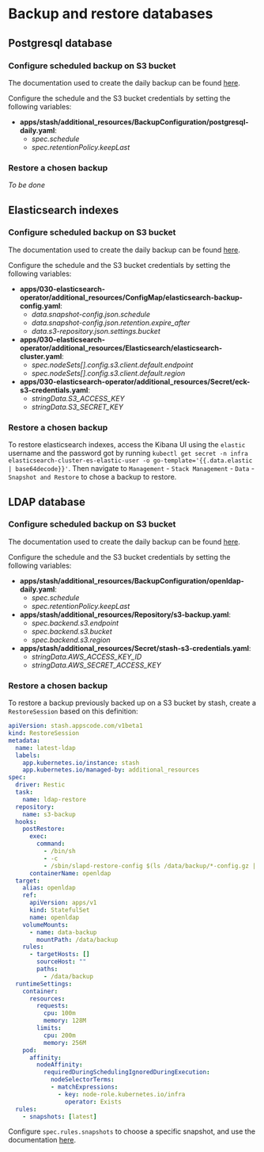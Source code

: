 # Backup and restore databases

## Postgresql database

### Configure scheduled backup on S3 bucket

The documentation used to create the daily backup can be found [here](https://stash.run/docs/v2021.11.24/concepts/crds/backupconfiguration/).

Configure the schedule and the S3 bucket credentials by setting the following variables:
  - **apps/stash/additional_resources/BackupConfiguration/postgresql-daily.yaml**:
    - *spec.schedule*
    - *spec.retentionPolicy.keepLast*

### Restore a chosen backup

*To be done*

## Elasticsearch indexes

### Configure scheduled backup on S3 bucket
The documentation used to create the daily backup can be found [here](https://www.elastic.co/guide/en/elasticsearch/reference/current/snapshots-take-snapshot.html#create-slm-policy).

Configure the schedule and the S3 bucket credentials by setting the following variables:
  - **apps/030-elasticsearch-operator/additional_resources/ConfigMap/elasticsearch-backup-config.yaml**:
    - *data.snapshot-config.json.schedule*
    - *data.snapshot-config.json.retention.expire_after*
    - *data.s3-repository.json.settings.bucket*
  - **apps/030-elasticsearch-operator/additional_resources/Elasticsearch/elasticsearch-cluster.yaml**:
    - *spec.nodeSets[].config.s3.client.default.endpoint*
    - *spec.nodeSets[].config.s3.client.default.region*
  - **apps/030-elasticsearch-operator/additional_resources/Secret/eck-s3-credentials.yaml**:
    - *stringData.S3_ACCESS_KEY*
    - *stringData.S3_SECRET_KEY*

### Restore a chosen backup 

To restore elasticsearch indexes, access the Kibana UI using the `elastic` username and the password got by running `kubectl get secret -n infra elasticsearch-cluster-es-elastic-user -o go-template='{{.data.elastic | base64decode}}'`.
Then navigate to `Management` - `Stack Management` - `Data` - `Snapshot and Restore` to chose a backup to restore.

## LDAP database

### Configure scheduled backup on S3 bucket
The documentation used to create the daily backup can be found [here](https://stash.run/docs/v2021.11.24/concepts/crds/backupconfiguration/).

Configure the schedule and the S3 bucket credentials by setting the following variables:
  - **apps/stash/additional_resources/BackupConfiguration/openldap-daily.yaml**:
    - *spec.schedule*
    - *spec.retentionPolicy.keepLast*
  - **apps/stash/additional_resources/Repository/s3-backup.yaml**:
    - *spec.backend.s3.endpoint*
    - *spec.backend.s3.bucket*
    - *spec.backend.s3.region*
  - **apps/stash/additional_resources/Secret/stash-s3-credentials.yaml**:
    - *stringData.AWS_ACCESS_KEY_ID*
    - *stringData.AWS_SECRET_ACCESS_KEY*

### Restore a chosen backup 

To restore a backup previously backed up on a S3 bucket by stash, create a `RestoreSession` based on this definition:

```yaml
apiVersion: stash.appscode.com/v1beta1
kind: RestoreSession
metadata:
  name: latest-ldap
  labels:
    app.kubernetes.io/instance: stash
    app.kubernetes.io/managed-by: additional_resources
spec:
  driver: Restic
  task:
    name: ldap-restore
  repository:
    name: s3-backup
  hooks:
    postRestore:
      exec:
        command:
          - /bin/sh
          - -c
          - /sbin/slapd-restore-config $(ls /data/backup/*-config.gz | sed -e 's/\/.*\///g')
      containerName: openldap
  target:
    alias: openldap
    ref:
      apiVersion: apps/v1
      kind: StatefulSet
      name: openldap
    volumeMounts:
      - name: data-backup
        mountPath: /data/backup
    rules:
      - targetHosts: []
        sourceHost: ""
        paths:
          - /data/backup
  runtimeSettings:
    container:
      resources:
        requests:
          cpu: 100m
          memory: 128M
        limits:
          cpu: 200m
          memory: 256M
    pod:
      affinity:
        nodeAffinity:
          requiredDuringSchedulingIgnoredDuringExecution:
            nodeSelectorTerms:
            - matchExpressions:
              - key: node-role.kubernetes.io/infra
                operator: Exists
  rules:
    - snapshots: [latest]
```

Configure `spec.rules.snapshots` to choose a specific snapshot, and use the documentation [here](https://stash.run/docs/v2021.11.24/concepts/crds/restoresession/).